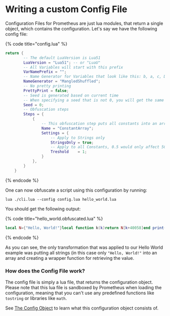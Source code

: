 # Writing a custom Config File

Configuration Files for Prometheus are just lua modules, that return a single object, which contains the configuration. Let's say we have the following config file:

{% code title="config.lua" %}
```lua
return {
        -- The default LuaVersion is Lua51
        LuaVersion = "Lua51"; -- or "LuaU"
        -- All Variables will start with this prefix
        VarNamePrefix = "";
        -- Name Generator for Variables that look like this: b, a, c, D, t, G
        NameGenerator = "MangledShuffled";
        -- No pretty printing
        PrettyPrint = false;
        -- Seed is generated based on current time 
        -- When specifying a seed that is not 0, you will get the same output every time
        Seed = 0;
        -- Obfuscation steps
        Steps = {
            {
                -- This obfuscation step puts all constants into an array at the beginning of the code
                Name = "ConstantArray";
                Settings = {
                    -- Apply to Strings only
                    StringsOnly = true;
                    -- Apply to all Constants, 0.5 would only affect 50% of strings
                    Treshold    = 1;
                }
            },
        }
    }
```
{% endcode %}

One can now obfuscate a script using this configuration by running:

```batch
lua ./cli.lua --config config.lua hello_world.lua
```

You should get the following output:

{% code title="hello_world.obfuscated.lua" %}
```lua
local N={"Hello, World!"}local function k(k)return N[k+40058]end print(k(-40057))
```
{% endcode %}

As you can see, the only transformation that was applied to our Hello World example was putting all strings (in this case only `"Hello, World!"` into an array and creating a wrapper function for retrieving the value.

### How does the Config File work?

The config file is simply a lua file, that returns the configuration object. Please note that this lua file is sandboxed by Prometheus when loading the configuration, meaning that you can't use any predefined functions like `tostring` or libraries like `math`.

See [The Config Object](the-config-object.md) to learn what this configuration object consists of.
